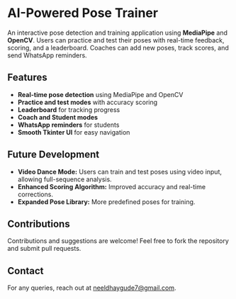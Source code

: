 # AI-Powered Pose Trainer

An interactive pose detection and training application using **MediaPipe** and **OpenCV**. Users can practice and test their poses with real-time feedback, scoring, and a leaderboard. Coaches can add new poses, track scores, and send WhatsApp reminders.

## Features
- **Real-time pose detection** using MediaPipe and OpenCV
- **Practice and test modes** with accuracy scoring
- **Leaderboard** for tracking progress
- **Coach and Student modes**
- **WhatsApp reminders** for students
- **Smooth Tkinter UI** for easy navigation

## Future Development
- **Video Dance Mode:** Users can train and test poses using video input, allowing full-sequence analysis.
- **Enhanced Scoring Algorithm:** Improved accuracy and real-time corrections.
- **Expanded Pose Library:** More predefined poses for training.

## Contributions
Contributions and suggestions are welcome! Feel free to fork the repository and submit pull requests.

## Contact
For any queries, reach out at [neeldhaygude7@gmail.com](mailto:neeldhaygude7@gmail.com).

